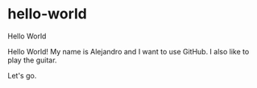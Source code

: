 # hello-world
Hello World

Hello World! My name is Alejandro and I want to use GitHub.
I also like to play the guitar.

Let's go.
